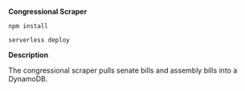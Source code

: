 **Congressional Scraper**

`npm install`

`serverless deploy`



**Description**

The congressional scraper pulls senate bills and assembly bills into a DynamoDB.